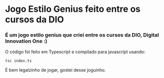 # Jogo Estilo Genius feito entre os cursos da DIO

### É um jogo estilo genius que criei entre os cursos da DIO, Digital Innovation One :)

O código foi feito em Typescript e compilado para javascript usando:
```
tsc index.ts
```

É bem legalzinho de jogar, gostei desse joguinho.